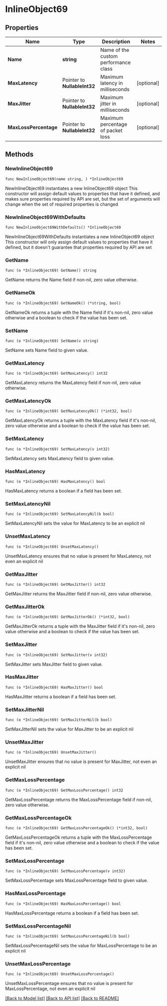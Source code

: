 # InlineObject69

## Properties

Name | Type | Description | Notes
------------ | ------------- | ------------- | -------------
**Name** | **string** | Name of the custom performance class | 
**MaxLatency** | Pointer to **NullableInt32** | Maximum latency in milliseconds | [optional] 
**MaxJitter** | Pointer to **NullableInt32** | Maximum jitter in milliseconds | [optional] 
**MaxLossPercentage** | Pointer to **NullableInt32** | Maximum percentage of packet loss | [optional] 

## Methods

### NewInlineObject69

`func NewInlineObject69(name string, ) *InlineObject69`

NewInlineObject69 instantiates a new InlineObject69 object
This constructor will assign default values to properties that have it defined,
and makes sure properties required by API are set, but the set of arguments
will change when the set of required properties is changed

### NewInlineObject69WithDefaults

`func NewInlineObject69WithDefaults() *InlineObject69`

NewInlineObject69WithDefaults instantiates a new InlineObject69 object
This constructor will only assign default values to properties that have it defined,
but it doesn't guarantee that properties required by API are set

### GetName

`func (o *InlineObject69) GetName() string`

GetName returns the Name field if non-nil, zero value otherwise.

### GetNameOk

`func (o *InlineObject69) GetNameOk() (*string, bool)`

GetNameOk returns a tuple with the Name field if it's non-nil, zero value otherwise
and a boolean to check if the value has been set.

### SetName

`func (o *InlineObject69) SetName(v string)`

SetName sets Name field to given value.


### GetMaxLatency

`func (o *InlineObject69) GetMaxLatency() int32`

GetMaxLatency returns the MaxLatency field if non-nil, zero value otherwise.

### GetMaxLatencyOk

`func (o *InlineObject69) GetMaxLatencyOk() (*int32, bool)`

GetMaxLatencyOk returns a tuple with the MaxLatency field if it's non-nil, zero value otherwise
and a boolean to check if the value has been set.

### SetMaxLatency

`func (o *InlineObject69) SetMaxLatency(v int32)`

SetMaxLatency sets MaxLatency field to given value.

### HasMaxLatency

`func (o *InlineObject69) HasMaxLatency() bool`

HasMaxLatency returns a boolean if a field has been set.

### SetMaxLatencyNil

`func (o *InlineObject69) SetMaxLatencyNil(b bool)`

 SetMaxLatencyNil sets the value for MaxLatency to be an explicit nil

### UnsetMaxLatency
`func (o *InlineObject69) UnsetMaxLatency()`

UnsetMaxLatency ensures that no value is present for MaxLatency, not even an explicit nil
### GetMaxJitter

`func (o *InlineObject69) GetMaxJitter() int32`

GetMaxJitter returns the MaxJitter field if non-nil, zero value otherwise.

### GetMaxJitterOk

`func (o *InlineObject69) GetMaxJitterOk() (*int32, bool)`

GetMaxJitterOk returns a tuple with the MaxJitter field if it's non-nil, zero value otherwise
and a boolean to check if the value has been set.

### SetMaxJitter

`func (o *InlineObject69) SetMaxJitter(v int32)`

SetMaxJitter sets MaxJitter field to given value.

### HasMaxJitter

`func (o *InlineObject69) HasMaxJitter() bool`

HasMaxJitter returns a boolean if a field has been set.

### SetMaxJitterNil

`func (o *InlineObject69) SetMaxJitterNil(b bool)`

 SetMaxJitterNil sets the value for MaxJitter to be an explicit nil

### UnsetMaxJitter
`func (o *InlineObject69) UnsetMaxJitter()`

UnsetMaxJitter ensures that no value is present for MaxJitter, not even an explicit nil
### GetMaxLossPercentage

`func (o *InlineObject69) GetMaxLossPercentage() int32`

GetMaxLossPercentage returns the MaxLossPercentage field if non-nil, zero value otherwise.

### GetMaxLossPercentageOk

`func (o *InlineObject69) GetMaxLossPercentageOk() (*int32, bool)`

GetMaxLossPercentageOk returns a tuple with the MaxLossPercentage field if it's non-nil, zero value otherwise
and a boolean to check if the value has been set.

### SetMaxLossPercentage

`func (o *InlineObject69) SetMaxLossPercentage(v int32)`

SetMaxLossPercentage sets MaxLossPercentage field to given value.

### HasMaxLossPercentage

`func (o *InlineObject69) HasMaxLossPercentage() bool`

HasMaxLossPercentage returns a boolean if a field has been set.

### SetMaxLossPercentageNil

`func (o *InlineObject69) SetMaxLossPercentageNil(b bool)`

 SetMaxLossPercentageNil sets the value for MaxLossPercentage to be an explicit nil

### UnsetMaxLossPercentage
`func (o *InlineObject69) UnsetMaxLossPercentage()`

UnsetMaxLossPercentage ensures that no value is present for MaxLossPercentage, not even an explicit nil

[[Back to Model list]](../README.md#documentation-for-models) [[Back to API list]](../README.md#documentation-for-api-endpoints) [[Back to README]](../README.md)


